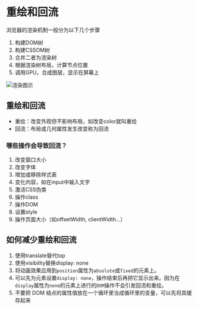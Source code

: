 # 重绘和回流

浏览器的渲染机制一般分为以下几个步骤

1. 构建DOM树
2. 构建CSSOM树
3. 合并二者为渲染树
4. 根据渲染树布局，计算节点位置
5. 调用GPU，合成图层，显示在屏幕上

![渲染图示](https://user-gold-cdn.xitu.io/2018/4/11/162b2ab2ec70ac5b?w=900&h=352&f=png&s=49983)

## 重绘和回流

+ 重绘：改变外观但不影响布局，如改变color就叫重绘
+ 回流：布局或几何属性发生改变称为回流

### 哪些操作会导致回流？

1. 改变窗口大小
2. 改变字体
3. 增加或移除样式表
4. 变化内容，如在input中输入文字
5. 激活CSS伪类
6. 操作class
7. 操作DOM
8. 设置style
9. 操作页面大小（如offsetWidth, clientWidth...）

## 如何减少重绘和回流

1. 使用translate替代top
2. 使用visibility替换display: none
3. 将动画效果应用到`position`属性为`absolute`或`fixed`的元素上。
4. 可以先为元素设置`display: none`，操作结束后再把它显示出来。因为在`display`属性为`none`的元素上进行的`DOM`操作不会引发回流和重绘。
5. 不要把 DOM 结点的属性值放在一个循环里当成循环里的变量，可以先将其缓存起来